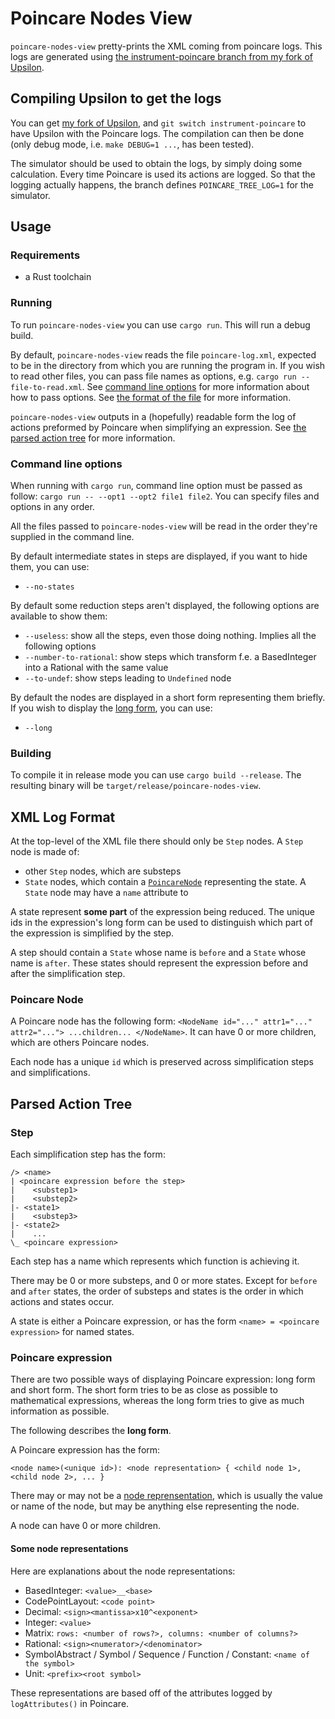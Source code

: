 # Poincare Nodes View
`poincare-nodes-view` pretty-prints the XML coming from poincare logs.
This logs are generated using [the instrument-poincare branch from my fork of Upsilon](https://github.com/ErynGalen/Upsilon/tree/instrument-poincare).

## Compiling Upsilon to get the logs
You can get [my fork of Upsilon](https://github.com/ErynGalen/Upsilon), and `git switch instrument-poincare` to have Upsilon with the Poincare logs.
The compilation can then be done (only debug mode, i.e. `make DEBUG=1 ...`, has been tested).

The simulator should be used to obtain the logs, by simply doing some calculation. Every time Poincare is used its actions are logged.
So that the logging actually happens, the branch defines `POINCARE_TREE_LOG=1` for the simulator.

## Usage
### Requirements
* a Rust toolchain
### Running
To run `poincare-nodes-view` you can use `cargo run`. This will run a debug build.

By default, `poincare-nodes-view` reads the file `poincare-log.xml`, expected to be in the directory from which you are running the program in. If you wish to read other files, you can pass file names as options, e.g. `cargo run -- file-to-read.xml`. See [command line options](#command-line-options) for more information about how to pass options.
See [the format of the file](#xml-log-format) for more information.

`poincare-nodes-view` outputs in a (hopefully) readable form the log of actions preformed by Poincare when simplifying an expression.
See [the parsed action tree](#parsed-action-tree) for more information.

### Command line options
When running with `cargo run`, command line option must be passed as follow: `cargo run -- --opt1 --opt2 file1 file2`.
You can specify files and options in any order.

All the files passed to `poincare-nodes-view` will be read in the order they're supplied in the command line.

By default intermediate states in steps are displayed, if you want to hide them, you can use:
* `--no-states`

By default some reduction steps aren't displayed, the following options are available to show them:
* `--useless`: show all the steps, even those doing nothing. Implies all the following options
* `--number-to-rational`: show steps which transform f.e. a BasedInteger into a Rational with the same value
* `--to-undef`: show steps leading to `Undefined` node

By default the nodes are displayed in a short form representing them briefly. If you wish to display the [long form](#poincare-expression), you can use:
* `--long`

### Building
To compile it in release mode you can use `cargo build --release`.
The resulting binary will be `target/release/poincare-nodes-view`.

## XML Log Format
At the top-level of the XML file there should only be `Step` nodes.
A `Step` node is made of:
* other `Step` nodes, which are substeps
* `State` nodes, which contain a [`PoincareNode`](#poincare-node) representing the state. A `State` node may have a `name` attribute to 

A state represent **some part** of the expression being reduced. The unique ids in the expression's long form  can be used to distinguish which part of the expression is simplified by the step.

A step should contain a `State` whose name is `before` and a `State` whose name is `after`. These states should represent the expression before and after the simplification step.
### Poincare Node
A Poincare node has the following form:
`<NodeName id="..." attr1="..." attr2="..."> ...children... </NodeName>`.
It can have 0 or more children, which are others Poincare nodes.

Each node has a unique `id` which is preserved across simplification steps and simplifications.

## Parsed Action Tree
### Step
Each simplification step has the form:
```
/> <name>
| <poincare expression before the step>
|    <substep1>
|    <substep2>
|- <state1>
|    <substep3>
|- <state2>
|    ...
\_ <poincare expression>
```
Each step has a name which represents which function is achieving it.

There may be 0 or more substeps, and 0 or more states. Except for `before` and `after` states, the order of substeps and states is the order in which actions and states occur.

A state is either a Poincare expression, or has the form `<name> = <poincare expression>` for named states.

### Poincare expression
There are two possible ways of displaying Poincare expression: long form and short form.
The short form tries to be as close as possible to mathematical expressions, whereas the long form tries to give as much information as possible.

The following describes the **long form**.

A Poincare expression has the form:
```
<node name>(<unique id>): <node representation> { <child node 1>, <child node 2>, ... }
```
There may or may not be a [node reprensentation](#some-node-representations), which is usually the value or name of the node, but may be anything else representing the node.

A node can have 0 or more children.
#### Some node representations
Here are explanations about the node representations:
* BasedInteger: `<value>__<base>`
* CodePointLayout: `<code point>`
* Decimal: `<sign><mantissa>x10^<exponent>`
* Integer: `<value>`
* Matrix: `rows: <number of rows?>, columns: <number of columns?>`
* Rational: `<sign><numerator>/<denominator>`
* SymbolAbstract / Symbol / Sequence / Function / Constant: `<name of the symbol>`
* Unit: `<prefix><root symbol>`

These representations are based off of the attributes logged by `logAttributes()` in Poincare.
